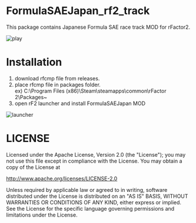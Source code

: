 # FormulaSAEJapan_rf2_track

This package contains Japanese Formula SAE race track MOD for rFactor2.

![play](https://github.com/calm0815/FormulaSAEJapan_rf2_track/blob/master/.image/play.png)

# Installation

1. download rfcmp file from releases.
2. place rfcmp file in packages folder.  
  ex) C:\Program Files (x86)\Steam\steamapps\common\rFactor 2\Packages\~
3. open rF2 launcher and install FormulaSAEJapan MOD

![launcher](https://github.com/calm0815/FormulaSAEJapan_rf2_track/blob/master/.image/launcher.png)

# LICENSE

Licensed under the Apache License, Version 2.0 (the "License"); you may not use this file except in compliance with the License. You may obtain a copy of the License at

http://www.apache.org/licenses/LICENSE-2.0

Unless required by applicable law or agreed to in writing, software distributed under the License is distributed on an "AS IS" BASIS, WITHOUT WARRANTIES OR CONDITIONS OF ANY KIND, either express or implied. See the License for the specific language governing permissions and limitations under the License.
